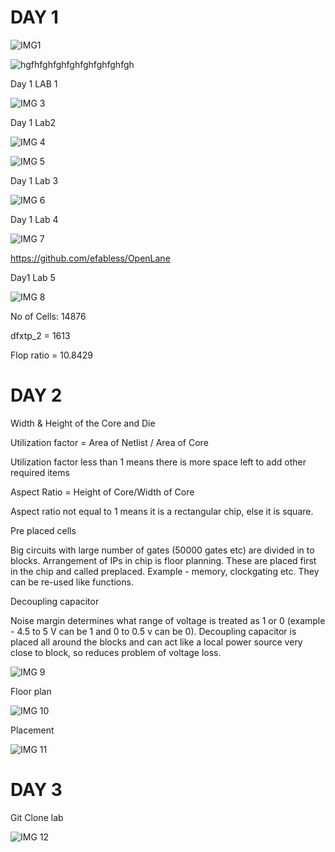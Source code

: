  # DAY 1
 
 ![IMG1](https://github.com/user-attachments/assets/a8a4022f-84c9-4fcf-aaaf-3b246a699f58)

 ![hgfhfghfghfghfghfghfghfgh](https://github.com/user-attachments/assets/7b01461b-7a68-4dbe-b466-8999795614db)


 
Day 1 LAB 1

 ![IMG 3](https://github.com/user-attachments/assets/45513ddf-05fe-43be-9865-9670afe7f970)

Day 1 Lab2

 ![IMG 4](https://github.com/user-attachments/assets/66aaf81c-836e-4232-9ac2-3259511de0c3)
 
![IMG 5](https://github.com/user-attachments/assets/6d2ef16b-f3c6-4c7a-893c-c27758e3b096)

Day 1 Lab 3

![IMG 6](https://github.com/user-attachments/assets/3946a339-7f64-414a-a399-87ebe4c97416)
 
Day 1 Lab 4 

![IMG 7](https://github.com/user-attachments/assets/0df01886-43b6-49ab-801e-e80c06e79f82)


https://github.com/efabless/OpenLane
 
 
Day1 Lab 5

![IMG 8](https://github.com/user-attachments/assets/314057e9-3102-442f-9c25-5f78bc7a0125)

No of Cells: 14876

dfxtp_2 = 1613

Flop ratio = 10.8429

 
 
# DAY 2
Width & Height of the Core and Die

Utilization factor = Area of Netlist / Area of Core

Utilization factor less than 1 means there is more space left to add other required items

Aspect Ratio = Height of Core/Width of Core

Aspect ratio not equal to 1 means it is a rectangular chip, else it is square.

Pre placed cells

Big circuits with large number of gates (50000 gates etc) are divided in to blocks. Arrangement of IPs in chip is floor planning. These are placed first in the chip and called preplaced. Example - memory, clockgating etc. They can be re-used like functions.

Decoupling capacitor

Noise margin determines what range of voltage is treated as 1 or 0 (example - 4.5 to 5 V can be 1 and 0 to 0.5 v can be 0). Decoupling capacitor is placed all around the blocks and can act like a local power source very close to block, so reduces problem of voltage loss.

 ![IMG 9](https://github.com/user-attachments/assets/c502a5f8-d62d-4505-b307-e845dc73ae05)

Floor plan

![IMG 10](https://github.com/user-attachments/assets/0c862fca-eb07-40f9-a6b9-ef30a22f3387)

 
Placement
 
![IMG 11](https://github.com/user-attachments/assets/34d1442d-f1f1-492a-b33f-f11d80ef55c2)

# DAY 3

Git Clone lab

![IMG 12](https://github.com/user-attachments/assets/bb42c7ae-07a2-484f-bd45-22631de2df54)
